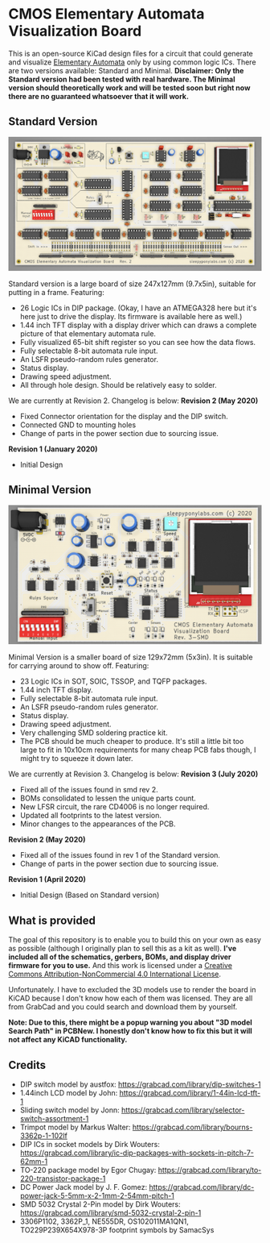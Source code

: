 # CMOS Elementary Automata Visualization Board

This is an  open-source KiCad design files for a circuit that could generate and visualize [Elementary Automata](https://mathworld.wolfram.com/ElementaryCellularAutomaton.html) only by using common logic ICs. There are two versions available: Standard and Minimal. 
**Disclaimer: Only the Standard version had been tested with real hardware. The Minimal version should theoretically work and will be tested soon but right now there are no guaranteed whatsoever that it will work.**

## Standard Version

![](pics/standard.png)

Standard version is a large board of size 247x127mm (9.7x5in), suitable for putting in a frame. Featuring:

 - 26 Logic ICs in DIP package. (Okay, I have an ATMEGA328 here but it's here just to drive the display. Its firmware is available here as well.)
 - 1.44 inch TFT display with a display driver which can draws a complete picture of that elementary automata rule.
 - Fully visualized 65-bit shift register so you can see how the data flows.
 - Fully selectable 8-bit automata rule input.
 - An LSFR pseudo-random rules generator.
 - Status display.
 - Drawing speed adjustment.
 - All through hole design. Should be relatively easy to solder.

We are currently at Revision 2. Changelog is below:
**Revision 2 (May 2020)**
 - Fixed Connector orientation for the display and the DIP switch.
 - Connected GND to mounting holes
 - Change of parts in the power section due to sourcing issue.
 
**Revision 1 (January 2020)**
 - Initial Design

## Minimal Version

![](pics/minimal.png)

Minimal Version is a smaller board of size 129x72mm (5x3in). It is suitable for carrying around to show off. Featuring:

 - 23 Logic ICs in SOT, SOIC, TSSOP, and TQFP packages.
 - 1.44 inch TFT display.
 - Fully selectable 8-bit automata rule input.
 - An LSFR pseudo-random rules generator.
 - Status display.
 - Drawing speed adjustment.
 - Very challenging SMD soldering practice kit.
 - The PCB should be much cheaper to produce. It's still a little bit too large to fit in 10x10cm requirements for many cheap PCB fabs though, I might try to squeeze it down later.

We are currently at Revision 3. Changelog is below:
**Revision 3 (July 2020)**
 - Fixed all of the issues found in smd rev 2.
 - BOMs consolidated to lessen the unique parts count.
 - New LFSR circuit, the rare CD4006 is no longer required.
 - Updated all footprints to the latest version.
 - Minor changes to the appearances of the PCB.

**Revision 2 (May 2020)**
 - Fixed all of the issues found in rev 1 of the Standard version.
 - Change of parts in the power section due to sourcing issue.
 
**Revision 1 (April 2020)**
 - Initial Design (Based on Standard version)

## What is provided
The goal of this repository is to enable you to build this on your own as easy as possible (although I originally plan to sell this as a kit as well). **I've included all of the schematics, gerbers, BOMs, and display driver firmware for you to use.** And this work is licensed under a [Creative Commons Attribution-NonCommercial 4.0 International License](http://creativecommons.org/licenses/by-nc/4.0/).

Unfortunately. I have to excluded the 3D models use to render the board in KiCAD because I don't know how each of them was licensed. They are all from GrabCad and you could search and download them by yourself.

**Note: Due to this, there might be a popup warning you about "3D model Search Path" in PCBNew. I honestly don't know how to fix this but it will not affect any KiCAD functionality.**

## Credits
 - DIP switch model by austfox: https://grabcad.com/library/dip-switches-1
 - 1.44inch LCD model by John: https://grabcad.com/library/1-44in-lcd-tft-1
 - Sliding switch model by Jonn: https://grabcad.com/library/selector-switch-assortment-1
 - Trimpot model by Markus Walter: https://grabcad.com/library/bourns-3362p-1-102lf
 - DIP ICs in socket models by Dirk Wouters: https://grabcad.com/library/ic-dip-packages-with-sockets-in-pitch-7-62mm-1
 - TO-220 package model by Egor Chugay: https://grabcad.com/library/to-220-transistor-package-1
 - DC Power Jack model by J. F. Gomez: https://grabcad.com/library/dc-power-jack-5-5mm-x-2-1mm-2-54mm-pitch-1
 - SMD 5032 Crystal 2-Pin model by Dirk Wouters: https://grabcad.com/library/smd-5032-crystal-2-pin-1
 - 3306P1102, 3362P_1, NE555DR, OS102011MA1QN1, TO229P239X654X978-3P footprint symbols by SamacSys